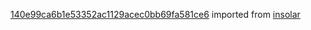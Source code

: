 [140e99ca6b1e53352ac1129acec0bb69fa581ce6](https://github.com/insolar/insolar/commit/140e99ca6b1e53352ac1129acec0bb69fa581ce6) imported from [insolar](https://github.com/insolar/insolar)
